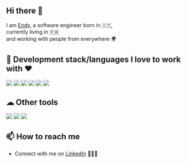 ## Hi there 👋
I am [Endy](https://www.endyranaudo.com),
a software engineer born in 🇮🇹, \
currently living in 🇫🇷 \
and working with people from everywhere 🌍

## 🧰 Development stack/languages I love to work with ❤️

<p align="left">
    <img src="https://img.shields.io/badge/JavaScript-F7DF1E?style=for-the-badge&logo=JavaScript&logoColor=white" />
    <img src="https://img.shields.io/badge/React-01ADD8?style=for-the-badge&logo=react&logoColor=white" />
    <img src="https://img.shields.io/badge/Next.js-000000?style=for-the-badge&logo=nextdotjs&logoColor=white" />
    <img src="https://img.shields.io/badge/TypeScript-007ACC?style=for-the-badge&logo=typescript&logoColor=white" />
    <img src="https://img.shields.io/badge/Node.js-43853D?style=for-the-badge&logo=node.js&logoColor=white" />
    <img src="https://img.shields.io/badge/Ruby_on_Rails-CC0000?style=for-the-badge&logo=ruby-on-rails&logoColor=white" />
</p>

## ☁ ️Other tools

<p align="left">
    <img src="https://img.shields.io/badge/Git-F05032?style=for-the-badge&logo=git&logoColor=white" />
    <img src="https://img.shields.io/badge/AWS-232F3E?style=for-the-badge&logo=amazonwebservices&logoColor=white" />
    <img src="https://img.shields.io/badge/Docker-0073ec?style=for-the-badge&logo=docker&logoColor=white" />
</p>

## 📫 How to reach me

- Connect with me on [LinkedIn](https://www.linkedin.com/in/endy-ranaudo/) 👨🏻‍💻

